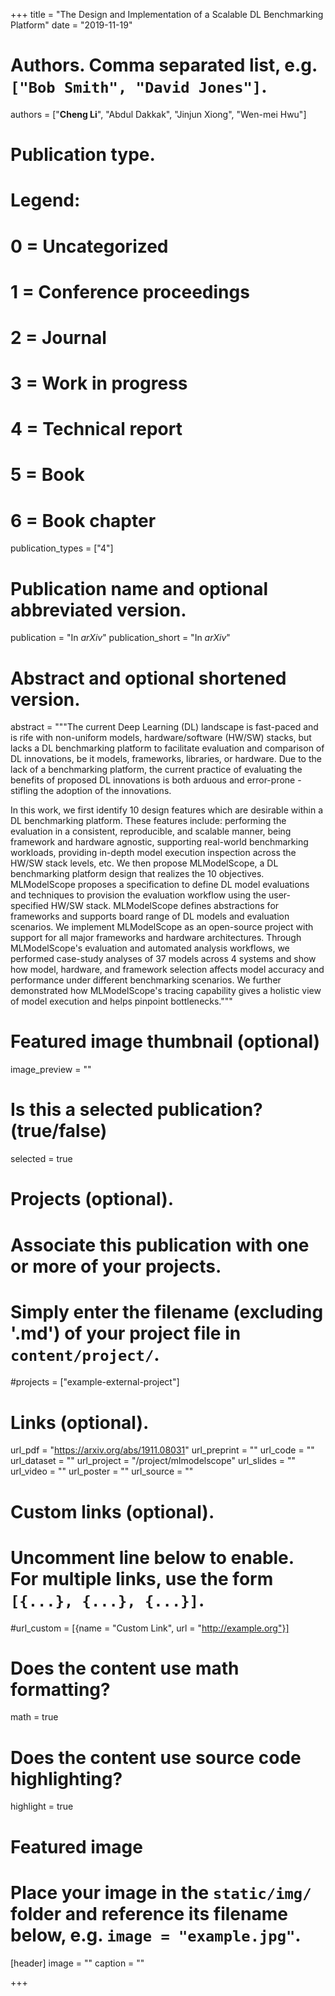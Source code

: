 +++
title = "The Design and Implementation of a Scalable DL Benchmarking Platform"
date = "2019-11-19"

# Authors. Comma separated list, e.g. `["Bob Smith", "David Jones"]`.
authors = ["**Cheng Li**", "Abdul Dakkak", "Jinjun Xiong", "Wen-mei Hwu"]

# Publication type.
# Legend:
# 0 = Uncategorized
# 1 = Conference proceedings
# 2 = Journal
# 3 = Work in progress
# 4 = Technical report
# 5 = Book
# 6 = Book chapter
publication_types = ["4"]

# Publication name and optional abbreviated version.
publication = "In *arXiv*"
publication_short = "In *arXiv*"

# Abstract and optional shortened version.
abstract = """The current Deep Learning (DL) landscape is fast-paced and is rife with non-uniform models, hardware/software (HW/SW) stacks, but lacks a DL benchmarking platform to facilitate evaluation and comparison of DL innovations, be it models, frameworks, libraries, or hardware. Due to the lack of a benchmarking platform, the current practice of evaluating the benefits of proposed DL innovations is both arduous and error-prone - stifling the adoption of the innovations.

In this work, we first identify 10 design features which are desirable within a DL benchmarking platform. These features include: performing the evaluation in a consistent, reproducible, and scalable manner, being framework and hardware agnostic, supporting real-world benchmarking workloads, providing in-depth model execution inspection across the HW/SW stack levels, etc. We then propose MLModelScope, a DL benchmarking platform design that realizes the 10 objectives. MLModelScope proposes a specification to define DL model evaluations and techniques to provision the evaluation workflow using the user-specified HW/SW stack. MLModelScope defines abstractions for frameworks and supports board range of DL models and evaluation scenarios. We implement MLModelScope as an open-source project with support for all major frameworks and hardware architectures. Through MLModelScope's evaluation and automated analysis workflows, we performed case-study analyses of 37 models across 4 systems and show how model, hardware, and framework selection affects model accuracy and performance under different benchmarking scenarios. We further demonstrated how MLModelScope's tracing capability gives a holistic view of model execution and helps pinpoint bottlenecks."""

# Featured image thumbnail (optional)
image_preview = ""

# Is this a selected publication? (true/false)
selected = true

# Projects (optional).
#   Associate this publication with one or more of your projects.
#   Simply enter the filename (excluding '.md') of your project file in `content/project/`.
#projects = ["example-external-project"]

# Links (optional).
url_pdf = "https://arxiv.org/abs/1911.08031"
url_preprint = ""
url_code = ""
url_dataset = ""
url_project = "/project/mlmodelscope"
url_slides = ""
url_video = ""
url_poster = ""
url_source = ""

# Custom links (optional).
#   Uncomment line below to enable. For multiple links, use the form `[{...}, {...}, {...}]`.
#url_custom = [{name = "Custom Link", url = "http://example.org"}]

# Does the content use math formatting?
math = true

# Does the content use source code highlighting?
highlight = true

# Featured image
# Place your image in the `static/img/` folder and reference its filename below, e.g. `image = "example.jpg"`.
[header]
image = ""
caption = ""

+++

